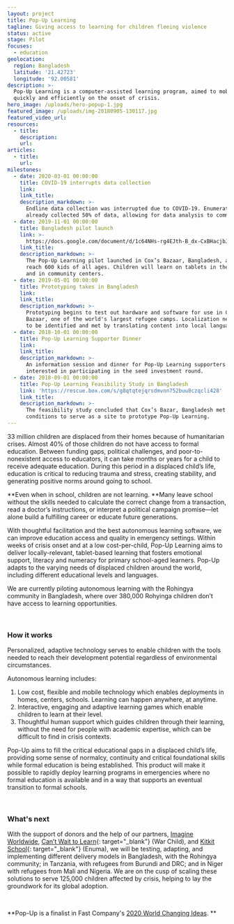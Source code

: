 ```yaml
---
layout: project
title: Pop-Up Learning
tagline: Giving access to learning for children fleeing violence
status: active
stage: Pilot
focuses:
  - education
geolocation:
  region: Bangladesh
  latitude: '21.42723'
  longitude: '92.00581'
description: >-
  Pop-Up Learning is a computer-assisted learning program, aimed to mobilize
  quickly and efficiently on the onset of crisis.
hero_image: /uploads/hero-popup-1.jpg
featured_image: /uploads/img-20180905-130117.jpg
featured_video_url:
resources:
  - title:
    description:
    url:
articles:
  - title:
    url:
milestones:
  - date: 2020-03-01 00:00:00
    title: COVID-19 interrupts data collection
    link:
    link_title:
    description_markdown: >-
      Endline data collection was interrupted due to COVID-19. Enumerators had
      already collected 50% of data, allowing for data analysis to commence.
  - date: 2019-11-01 00:00:00
    title: Bangladesh pilot launch
    link: >-
      https://docs.google.com/document/d/1c64NHs-rg4EJth-B_dx-CxBHacjbJ5rBM5PCYewRPeI/edit?usp=sharing
    link_title:
    description_markdown: >-
      The Pop-Up Learning pilot launched in Cox’s Bazaar, Bangladesh, aiming to
      reach 600 kids of all ages. Children will learn on tablets in their homes
      and in community centers.
  - date: 2019-05-01 00:00:00
    title: Prototyping takes in Bangladesh
    link:
    link_title:
    description_markdown: >-
      Prototyping begins to test out hardware and software for use in Cox's
      Bazaar, one of the world's largest refugee camps. Localization needs begin
      to be identified and met by translating content into local languages.
  - date: 2018-10-01 00:00:00
    title: Pop-Up Learning Supporter Dinner
    link:
    link_title:
    description_markdown: >-
      An information session and dinner for Pop-Up Learning supporters and those
      interested in participating in the seed investment round.
  - date: 2018-09-01 00:00:00
    title: Pop-Up Learning Feasibility Study in Bangladesh
    link: 'https://rescue.box.com/s/g8qtqtejqrsdmvnn752buu8czqcli428'
    link_title:
    description_markdown: >-
      The feasibility study concluded that Cox’s Bazar, Bangladesh met the
      conditions to serve as a site to prototype Pop-Up Learning.
---
```


33 million children are displaced from their homes because of humanitarian crises. Almost 40% of those children do not have access to formal education. Between funding gaps, political challenges, and poor-to-nonexistent access to educators, it can take months or years for a child to receive adequate education. During this period in a displaced child’s life, education is critical to reducing trauma and stress, creating stability, and generating positive norms around going to school.

**Even when in school, children are not learning.&nbsp;**Many leave school without the skills needed to calculate the correct change from a transaction, read a doctor’s instructions, or interpret a political campaign promise—let alone build a fulfilling career or educate future generations.&nbsp;

With thoughtful facilitation and the best autonomous learning software, we can improve education access and quality in emergency settings. Within weeks of crisis onset and at a low cost-per-child, Pop-Up Learning aims to deliver locally-relevant, tablet-based learning that fosters emotional support, literacy and numeracy for primary school-aged learners. Pop-Up adapts to the varying needs of displaced children around the world, including different educational levels and languages.

We are currently piloting autonomous learning with the Rohingya community in Bangladesh, where over 380,000 Rohyinga children don’t have access to learning opportunities.

&nbsp;

### How it works

Personalized, adaptive technology serves to enable children with the tools needed to reach their development potential regardless of environmental circumstances.

Autonomous learning includes:

1. Low cost, flexible and mobile technology which enables deployments in homes, centers, schools. Learning can happen anywhere, at anytime.
2. Interactive, engaging and adaptive learning games which enable children to learn at their level.
3. Thoughtful human support which guides children through their learning, without the need for people with academic expertise, which can be difficult to find in crisis contexts.

Pop-Up aims to fill the critical educational gaps in a displaced child’s life, providing some sense of normalcy, continuity and critical foundational skills while formal education is being established. This product will make it possible to rapidly deploy learning programs in emergencies where no formal education is available and in a way that supports an eventual transition to formal schools.

&nbsp;

### What's next

With the support of donors and the help of our partners, [Imagine Worldwide](https://www.imagineworldwide.org/), [Can’t Wait to Learn](https://urldefense.proofpoint.com/v2/url?u=https-3A__www.warchildholland.org_projects_cant-2Dwait-2Dto-2Dlearn_&amp;d=DwMFaQ&amp;c=0u3nQZwm2He4OdaqbWh55g&amp;r=LoozSyaReSx37TRSMbnPARp7j2JYcZmWKlTKd8g87bc&amp;m=ZblkrGoYIKMXwwDsLceT9X8_dnLEZm4qpteTxu9sSyQ&amp;s=NMGx_FQmapXDzFGKK2DA7ttP3zo7-9qt2L1z-5J43U8&amp;e=){: target="_blank"} (War Child), and [Kitkit School](http://www.enuma.com/kitkitschool/){: target="_blank"} (Enuma), we will be testing, adapting, and implementing different delivery models in Bangladesh, with the Rohingya community; in Tanzania, with refugees from Burundi and DRC; and in Niger with refugees from Mali and Nigeria. We are on the cusp of scaling these solutions to serve 125,000 children affected by crisis, helping to lay the groundwork for its global adoption.

&nbsp;

**Pop-Up is a finalist in Fast Company's [2020 World Changing Ideas](https://www.fastcompany.com/90492126/world-changing-ideas-awards-2020-education-finalists-and-honorable-mentions). **